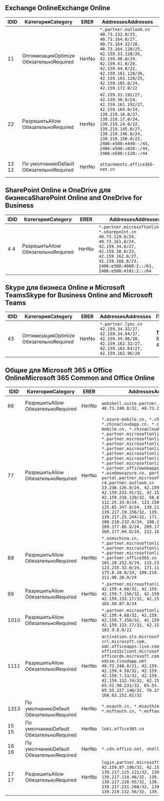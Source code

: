 <!--THIS FILE IS AUTOMATICALLY GENERATED. MANUAL CHANGES WILL BE OVERWRITTEN.-->
<!--Please contact the Office 365 Endpoints team with any questions.-->
<!--China endpoints version 2020070800-->
<!--File generated 2020-08-07 14:00:34.4577-->

## <a name="exchange-online"></a><span data-ttu-id="2e86e-101">Exchange Online</span><span class="sxs-lookup"><span data-stu-id="2e86e-101">Exchange Online</span></span>

<span data-ttu-id="2e86e-102">ID</span><span class="sxs-lookup"><span data-stu-id="2e86e-102">ID</span></span> | <span data-ttu-id="2e86e-103">Категория</span><span class="sxs-lookup"><span data-stu-id="2e86e-103">Category</span></span> | <span data-ttu-id="2e86e-104">ER</span><span class="sxs-lookup"><span data-stu-id="2e86e-104">ER</span></span> | <span data-ttu-id="2e86e-105">Addresses</span><span class="sxs-lookup"><span data-stu-id="2e86e-105">Addresses</span></span> | <span data-ttu-id="2e86e-106">Порты</span><span class="sxs-lookup"><span data-stu-id="2e86e-106">Ports</span></span>
-- | -------------------- | -- | ---------------------------------------------------------------------------------------------------------------------------------------------------------------------------------------------------------------------------------------------- | ------------------------
<span data-ttu-id="2e86e-107">1</span><span class="sxs-lookup"><span data-stu-id="2e86e-107">1</span></span> | <span data-ttu-id="2e86e-108">Оптимизация</span><span class="sxs-lookup"><span data-stu-id="2e86e-108">Optimize</span></span><BR><span data-ttu-id="2e86e-109">Обязательно</span><span class="sxs-lookup"><span data-stu-id="2e86e-109">Required</span></span> | <span data-ttu-id="2e86e-110">Нет</span><span class="sxs-lookup"><span data-stu-id="2e86e-110">No</span></span> | `*.partner.outlook.cn`<BR>`40.73.132.0/25, 40.73.164.0/27, 40.73.164.32/28, 40.73.164.128/25, 42.159.33.128/26, 42.159.40.0/24, 42.159.41.0/26, 42.159.44.0/22, 42.159.161.128/26, 42.159.163.128/25, 42.159.165.0/24, 42.159.172.0/22` | <span data-ttu-id="2e86e-111">**TCP:** 443, 80</span><span class="sxs-lookup"><span data-stu-id="2e86e-111">**TCP:** 443, 80</span></span>
<span data-ttu-id="2e86e-112">2</span><span class="sxs-lookup"><span data-stu-id="2e86e-112">2</span></span> | <span data-ttu-id="2e86e-113">Разрешить</span><span class="sxs-lookup"><span data-stu-id="2e86e-113">Allow</span></span><BR><span data-ttu-id="2e86e-114">Обязательно</span><span class="sxs-lookup"><span data-stu-id="2e86e-114">Required</span></span> | <span data-ttu-id="2e86e-115">Нет</span><span class="sxs-lookup"><span data-stu-id="2e86e-115">No</span></span> | `42.159.33.192/27, 42.159.36.0/24, 42.159.161.192/27, 42.159.164.0/24, 139.219.16.0/27, 139.219.17.0/24, 139.219.24.0/22, 139.219.145.0/27, 139.219.146.0/24, 139.219.156.0/22, 2406:e500:4440::/43, 2406:e500:c020::/44, 2406:e500:c120::/44` | <span data-ttu-id="2e86e-116">**TCP:** 25, 443, 53, 80</span><span class="sxs-lookup"><span data-stu-id="2e86e-116">**TCP:** 25, 443, 53, 80</span></span>
<span data-ttu-id="2e86e-117">12 </span><span class="sxs-lookup"><span data-stu-id="2e86e-117">12</span></span> | <span data-ttu-id="2e86e-118">По умолчанию</span><span class="sxs-lookup"><span data-stu-id="2e86e-118">Default</span></span><BR><span data-ttu-id="2e86e-119">Обязательно</span><span class="sxs-lookup"><span data-stu-id="2e86e-119">Required</span></span> | <span data-ttu-id="2e86e-120">Нет</span><span class="sxs-lookup"><span data-stu-id="2e86e-120">No</span></span> | `attachments.office365-net.cn` | <span data-ttu-id="2e86e-121">**TCP:** 443, 80</span><span class="sxs-lookup"><span data-stu-id="2e86e-121">**TCP:** 443, 80</span></span>

## <a name="sharepoint-online-and-onedrive-for-business"></a><span data-ttu-id="2e86e-122">SharePoint Online и OneDrive для бизнеса</span><span class="sxs-lookup"><span data-stu-id="2e86e-122">SharePoint Online and OneDrive for Business</span></span>

<span data-ttu-id="2e86e-123">ID</span><span class="sxs-lookup"><span data-stu-id="2e86e-123">ID</span></span> | <span data-ttu-id="2e86e-124">Категория</span><span class="sxs-lookup"><span data-stu-id="2e86e-124">Category</span></span> | <span data-ttu-id="2e86e-125">ER</span><span class="sxs-lookup"><span data-stu-id="2e86e-125">ER</span></span> | <span data-ttu-id="2e86e-126">Addresses</span><span class="sxs-lookup"><span data-stu-id="2e86e-126">Addresses</span></span> | <span data-ttu-id="2e86e-127">Порты</span><span class="sxs-lookup"><span data-stu-id="2e86e-127">Ports</span></span>
-- | ----------------- | -- | --------------------------------------------------------------------------------------------------------------------------------------------------------------------------------------------------- | ----------------
<span data-ttu-id="2e86e-128">4 </span><span class="sxs-lookup"><span data-stu-id="2e86e-128">4</span></span> | <span data-ttu-id="2e86e-129">Разрешить</span><span class="sxs-lookup"><span data-stu-id="2e86e-129">Allow</span></span><BR><span data-ttu-id="2e86e-130">Обязательно</span><span class="sxs-lookup"><span data-stu-id="2e86e-130">Required</span></span> | <span data-ttu-id="2e86e-131">Нет</span><span class="sxs-lookup"><span data-stu-id="2e86e-131">No</span></span> | `*.partner.microsoftonline.cn, *.sharepoint.cn`<BR>`40.73.129.0/24, 40.73.161.0/24, 42.159.34.0/27, 42.159.38.0/23, 42.159.162.0/27, 42.159.166.0/23, 2406:e500:4000:2::/63, 2406:e500:4101:2::/64` | <span data-ttu-id="2e86e-132">**TCP:** 443, 80</span><span class="sxs-lookup"><span data-stu-id="2e86e-132">**TCP:** 443, 80</span></span>

## <a name="skype-for-business-online-and-microsoft-teams"></a><span data-ttu-id="2e86e-133">Skype для бизнеса Online и Microsoft Teams</span><span class="sxs-lookup"><span data-stu-id="2e86e-133">Skype for Business Online and Microsoft Teams</span></span>

<span data-ttu-id="2e86e-134">ID</span><span class="sxs-lookup"><span data-stu-id="2e86e-134">ID</span></span> | <span data-ttu-id="2e86e-135">Категория</span><span class="sxs-lookup"><span data-stu-id="2e86e-135">Category</span></span> | <span data-ttu-id="2e86e-136">ER</span><span class="sxs-lookup"><span data-stu-id="2e86e-136">ER</span></span> | <span data-ttu-id="2e86e-137">Addresses</span><span class="sxs-lookup"><span data-stu-id="2e86e-137">Addresses</span></span> | <span data-ttu-id="2e86e-138">Порты</span><span class="sxs-lookup"><span data-stu-id="2e86e-138">Ports</span></span>
-- | -------------------- | -- | -------------------------------------------------------------------------------------------------------------------------------- | ----------------
<span data-ttu-id="2e86e-139">4</span><span class="sxs-lookup"><span data-stu-id="2e86e-139">3</span></span> | <span data-ttu-id="2e86e-140">Оптимизация</span><span class="sxs-lookup"><span data-stu-id="2e86e-140">Optimize</span></span><BR><span data-ttu-id="2e86e-141">Обязательно</span><span class="sxs-lookup"><span data-stu-id="2e86e-141">Required</span></span> | <span data-ttu-id="2e86e-142">Нет</span><span class="sxs-lookup"><span data-stu-id="2e86e-142">No</span></span> | `*.partner.lync.cn`<BR>`42.159.34.32/27, 42.159.34.64/27, 42.159.34.96/28, 42.159.162.32/27, 42.159.162.64/27, 42.159.162.96/28` | <span data-ttu-id="2e86e-143">**TCP:** 443, 80</span><span class="sxs-lookup"><span data-stu-id="2e86e-143">**TCP:** 443, 80</span></span>

## <a name="microsoft-365-common-and-office-online"></a><span data-ttu-id="2e86e-144">Общие для Microsoft 365 и Office Online</span><span class="sxs-lookup"><span data-stu-id="2e86e-144">Microsoft 365 Common and Office Online</span></span>

<span data-ttu-id="2e86e-145">ID</span><span class="sxs-lookup"><span data-stu-id="2e86e-145">ID</span></span> | <span data-ttu-id="2e86e-146">Категория</span><span class="sxs-lookup"><span data-stu-id="2e86e-146">Category</span></span> | <span data-ttu-id="2e86e-147">ER</span><span class="sxs-lookup"><span data-stu-id="2e86e-147">ER</span></span> | <span data-ttu-id="2e86e-148">Addresses</span><span class="sxs-lookup"><span data-stu-id="2e86e-148">Addresses</span></span> | <span data-ttu-id="2e86e-149">Порты</span><span class="sxs-lookup"><span data-stu-id="2e86e-149">Ports</span></span>
-- | ------------------- | -- | ---------------------------------------------------------------------------------------------------------------------------------------------------------------------------------------------------------------------------------------------------------------------------------------------------------------------------------------------------------------------------------------------------------------------------------------------------------------------------------------------------------------------------------------------------------------------------------------------------------------------------------------------------------------------------------------------------------------------------------------------------------------------------------------------------------------------------------------------------------------------------- | ----------------
<span data-ttu-id="2e86e-150">6</span><span class="sxs-lookup"><span data-stu-id="2e86e-150">6</span></span> | <span data-ttu-id="2e86e-151">Разрешить</span><span class="sxs-lookup"><span data-stu-id="2e86e-151">Allow</span></span><BR><span data-ttu-id="2e86e-152">Обязательно</span><span class="sxs-lookup"><span data-stu-id="2e86e-152">Required</span></span> | <span data-ttu-id="2e86e-153">Нет</span><span class="sxs-lookup"><span data-stu-id="2e86e-153">No</span></span> | `webshell.suite.partner.microsoftonline.cn`<BR>`40.73.248.8/32, 40.73.252.10/32` | <span data-ttu-id="2e86e-154">**TCP:** 443, 80</span><span class="sxs-lookup"><span data-stu-id="2e86e-154">**TCP:** 443, 80</span></span>
<span data-ttu-id="2e86e-155">7</span><span class="sxs-lookup"><span data-stu-id="2e86e-155">7</span></span> | <span data-ttu-id="2e86e-156">Разрешить</span><span class="sxs-lookup"><span data-stu-id="2e86e-156">Allow</span></span><BR><span data-ttu-id="2e86e-157">Обязательно</span><span class="sxs-lookup"><span data-stu-id="2e86e-157">Required</span></span> | <span data-ttu-id="2e86e-158">Нет</span><span class="sxs-lookup"><span data-stu-id="2e86e-158">No</span></span> | `*.azure-mobile.cn, *.chinacloudapi.cn, *.chinacloudapp.cn, *.chinacloud-mobile.cn, *.chinacloudsites.cn, *.partner.microsoftonline-m.cn, *.partner.microsoftonline-m.net.cn, *.partner.microsoftonline-m-i.cn, *.partner.microsoftonline-m-i.net.cn, *.partner.microsoftonline-p.net.cn, *.partner.microsoftonline-p-i.cn, *.partner.microsoftonline-p-i.net.cn, *.partner.officewebapps.cn, *.windowsazure.cn, partner.outlook.cn, portal.partner.microsoftonline.cdnsvc.com, r4.partner.outlook.cn`<BR>`23.236.126.0/24, 42.159.224.122/32, 42.159.233.91/32, 42.159.237.146/32, 42.159.238.120/32, 58.68.168.0/24, 112.25.33.0/24, 123.150.49.0/24, 125.65.247.0/24, 139.217.17.219/32, 139.217.19.156/32, 139.217.21.3/32, 139.217.25.244/32, 171.107.84.0/24, 180.210.232.0/24, 180.210.234.0/24, 209.177.86.0/24, 209.177.90.0/24, 209.177.94.0/24, 222.161.226.0/24` | <span data-ttu-id="2e86e-159">**TCP:** 443, 80</span><span class="sxs-lookup"><span data-stu-id="2e86e-159">**TCP:** 443, 80</span></span>
<span data-ttu-id="2e86e-160">8</span><span class="sxs-lookup"><span data-stu-id="2e86e-160">8</span></span> | <span data-ttu-id="2e86e-161">Разрешить</span><span class="sxs-lookup"><span data-stu-id="2e86e-161">Allow</span></span><BR><span data-ttu-id="2e86e-162">Обязательно</span><span class="sxs-lookup"><span data-stu-id="2e86e-162">Required</span></span> | <span data-ttu-id="2e86e-163">Нет</span><span class="sxs-lookup"><span data-stu-id="2e86e-163">No</span></span> | `*.onmschina.cn, *.partner.microsoftonline.net.cn, *.partner.microsoftonline-i.cn, *.partner.microsoftonline-i.net.cn, *.partner.office365.cn`<BR>`101.28.252.0/24, 115.231.150.0/24, 123.235.32.0/24, 171.111.154.0/24, 175.6.10.0/24, 180.210.229.0/24, 211.90.28.0/24` | <span data-ttu-id="2e86e-164">**TCP:** 443, 80</span><span class="sxs-lookup"><span data-stu-id="2e86e-164">**TCP:** 443, 80</span></span>
<span data-ttu-id="2e86e-165">9</span><span class="sxs-lookup"><span data-stu-id="2e86e-165">9</span></span> | <span data-ttu-id="2e86e-166">Разрешить</span><span class="sxs-lookup"><span data-stu-id="2e86e-166">Allow</span></span><BR><span data-ttu-id="2e86e-167">Обязательно</span><span class="sxs-lookup"><span data-stu-id="2e86e-167">Required</span></span> | <span data-ttu-id="2e86e-168">Нет</span><span class="sxs-lookup"><span data-stu-id="2e86e-168">No</span></span> | `*.partner.microsoftonline-p.cn`<BR>`42.159.4.68/32, 42.159.4.200/32, 42.159.7.156/32, 42.159.132.138/32, 42.159.133.17/32, 42.159.135.78/32, 182.50.87.0/24` | <span data-ttu-id="2e86e-169">**TCP:** 443, 80</span><span class="sxs-lookup"><span data-stu-id="2e86e-169">**TCP:** 443, 80</span></span>
<span data-ttu-id="2e86e-170">10</span><span class="sxs-lookup"><span data-stu-id="2e86e-170">10</span></span> | <span data-ttu-id="2e86e-171">Разрешить</span><span class="sxs-lookup"><span data-stu-id="2e86e-171">Allow</span></span><BR><span data-ttu-id="2e86e-172">Обязательно</span><span class="sxs-lookup"><span data-stu-id="2e86e-172">Required</span></span> | <span data-ttu-id="2e86e-173">Нет</span><span class="sxs-lookup"><span data-stu-id="2e86e-173">No</span></span> | `*.partner.microsoftonline.cn`<BR>`42.159.4.68/32, 42.159.4.200/32, 42.159.7.156/32, 42.159.132.138/32, 42.159.133.17/32, 42.159.135.78/32, 103.9.8.0/22` | <span data-ttu-id="2e86e-174">**TCP:** 443, 80</span><span class="sxs-lookup"><span data-stu-id="2e86e-174">**TCP:** 443, 80</span></span>
<span data-ttu-id="2e86e-175">11</span><span class="sxs-lookup"><span data-stu-id="2e86e-175">11</span></span> | <span data-ttu-id="2e86e-176">Разрешить</span><span class="sxs-lookup"><span data-stu-id="2e86e-176">Allow</span></span><BR><span data-ttu-id="2e86e-177">Обязательно</span><span class="sxs-lookup"><span data-stu-id="2e86e-177">Required</span></span> | <span data-ttu-id="2e86e-178">Нет</span><span class="sxs-lookup"><span data-stu-id="2e86e-178">No</span></span> | `activation.sls.microsoft.com, crl.microsoft.com, odc.officeapps.live.com, office15client.microsoft.com, officecdn.microsoft.com, osiprod-scus01-odcsm.cloudapp.net`<BR>`40.73.248.0/21, 42.159.4.45/32, 42.159.4.50/32, 42.159.4.225/32, 42.159.7.13/32, 42.159.132.73/32, 42.159.132.74/32, 42.159.132.75/32, 65.52.98.231/32, 65.55.69.140/32, 65.55.227.140/32, 70.37.81.47/32, 168.63.252.62/32` | <span data-ttu-id="2e86e-179">**TCP:** 443, 80</span><span class="sxs-lookup"><span data-stu-id="2e86e-179">**TCP:** 443, 80</span></span>
<span data-ttu-id="2e86e-180">13</span><span class="sxs-lookup"><span data-stu-id="2e86e-180">13</span></span> | <span data-ttu-id="2e86e-181">По умолчанию</span><span class="sxs-lookup"><span data-stu-id="2e86e-181">Default</span></span><BR><span data-ttu-id="2e86e-182">Обязательно</span><span class="sxs-lookup"><span data-stu-id="2e86e-182">Required</span></span> | <span data-ttu-id="2e86e-183">Нет</span><span class="sxs-lookup"><span data-stu-id="2e86e-183">No</span></span> | `*.msauth.cn, *.msauthimages.cn, *.msftauth.cn, *.msftauthimages.cn` | <span data-ttu-id="2e86e-184">**TCP:** 443, 80</span><span class="sxs-lookup"><span data-stu-id="2e86e-184">**TCP:** 443, 80</span></span>
<span data-ttu-id="2e86e-185">15 </span><span class="sxs-lookup"><span data-stu-id="2e86e-185">15</span></span> | <span data-ttu-id="2e86e-186">По умолчанию</span><span class="sxs-lookup"><span data-stu-id="2e86e-186">Default</span></span><BR><span data-ttu-id="2e86e-187">Обязательно</span><span class="sxs-lookup"><span data-stu-id="2e86e-187">Required</span></span> | <span data-ttu-id="2e86e-188">Нет</span><span class="sxs-lookup"><span data-stu-id="2e86e-188">No</span></span> | `loki.office365.cn` | <span data-ttu-id="2e86e-189">**TCP:** 443</span><span class="sxs-lookup"><span data-stu-id="2e86e-189">**TCP:** 443</span></span>
<span data-ttu-id="2e86e-190">16 </span><span class="sxs-lookup"><span data-stu-id="2e86e-190">16</span></span> | <span data-ttu-id="2e86e-191">По умолчанию</span><span class="sxs-lookup"><span data-stu-id="2e86e-191">Default</span></span><BR><span data-ttu-id="2e86e-192">Обязательно</span><span class="sxs-lookup"><span data-stu-id="2e86e-192">Required</span></span> | <span data-ttu-id="2e86e-193">Нет</span><span class="sxs-lookup"><span data-stu-id="2e86e-193">No</span></span> | `*.cdn.office.net, shellprod.msocdn.com` | <span data-ttu-id="2e86e-194">**TCP:** 443</span><span class="sxs-lookup"><span data-stu-id="2e86e-194">**TCP:** 443</span></span>
<span data-ttu-id="2e86e-195">17 </span><span class="sxs-lookup"><span data-stu-id="2e86e-195">17</span></span> | <span data-ttu-id="2e86e-196">Разрешить</span><span class="sxs-lookup"><span data-stu-id="2e86e-196">Allow</span></span><BR><span data-ttu-id="2e86e-197">Обязательно</span><span class="sxs-lookup"><span data-stu-id="2e86e-197">Required</span></span> | <span data-ttu-id="2e86e-198">Нет</span><span class="sxs-lookup"><span data-stu-id="2e86e-198">No</span></span> | `login.partner.microsoftonline.cn`<BR>`42.159.87.106/32, 42.159.92.96/32, 139.217.115.121/32, 139.217.118.25/32, 139.217.118.46/32, 139.217.118.54/32, 139.217.228.95/32, 139.217.231.198/32, 139.217.231.208/32, 139.217.231.219/32, 139.219.132.56/32, 139.219.133.182/32` | <span data-ttu-id="2e86e-199">**TCP:** 443, 80</span><span class="sxs-lookup"><span data-stu-id="2e86e-199">**TCP:** 443, 80</span></span>
